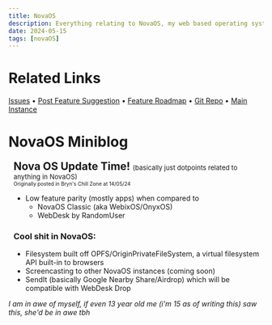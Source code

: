 ```yaml
---
title: NovaOS
description: Everything relating to NovaOS, my web based operating system
date: 2024-05-15
tags: [novaOS]
---
```

# Related Links
[Issues](https://go.novafurry.win/novaos.issues) • [Post Feature
Suggestion](https://go.novafurry.win/novaos.feature.suggest) • [Feature
Roadmap](https://go.novafurry.win/novaos.feature.plans) • [Git Repo](https://go.novafurry.win/novaos.repo) • [Main
Instance](https://go.novafurry.win/novaos.instance)
# NovaOS Miniblog
<div style="padding-left:10px;">
    <span style="font-size: 1.5em; font-weight:bold;">Nova OS Update Time! <small
            style="font-size:small;font-weight:normal;">(basically just dotpoints related to anything in
            NovaOS)</small></span><br><small style="font-size:x-small; font-weight:normal;margin-top:-20px;">Originally
        posted in Bryn's Chill Zone at 14/05/24</small>
    <ul>
        <li>Low feature parity (mostly apps) when compared to
            <ul>
                <li>NovaOS Classic (aka WebixOS/OnyxOS)</li>
                <li>WebDesk by RandomUser</li>
            </ul>
        </li>
    </ul>
    <h3>Cool shit in NovaOS:</h3>
    <ul>
        <li>Filesystem built off OPFS/OriginPrivateFileSystem, a virtual filesystem API built-in to browsers
        </li>
        <li>Screencasting to other NovaOS instances (coming soon)</li>
        <li>SendIt (basically Google Nearby Share/Airdrop) which will be compatible with WebDesk Drop</li>
    </ul>
</div>

_I am in awe of myself, if even 13 year old me (i'm 15 as of writing this) saw this, she'd be in awe tbh_
<!--stackedit_data:
eyJoaXN0b3J5IjpbLTEwNjcwMzk3MzBdfQ==
-->
